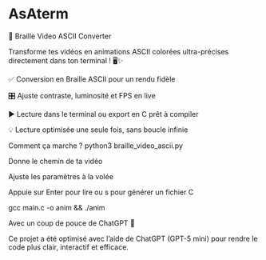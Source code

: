 # AsAterm

🎨 Braille Video ASCII Converter

Transforme tes vidéos en animations ASCII colorées ultra-précises directement dans ton terminal ! 🖥️✨

✅ Conversion en Braille ASCII pour un rendu fidèle

🎛️ Ajuste contraste, luminosité et FPS en live

▶️ Lecture dans le terminal ou export en C prêt à compiler

💡 Lecture optimisée une seule fois, sans boucle infinie

Comment ça marche ?
python3 braille_video_ascii.py


Donne le chemin de ta vidéo

Ajuste les paramètres à la volée

Appuie sur Enter pour lire ou s pour générer un fichier C

gcc main.c -o anim && ./anim

Avec un coup de pouce de ChatGPT 🤖

Ce projet a été optimisé avec l’aide de ChatGPT (GPT-5 mini) pour rendre le code plus clair, interactif et efficace.
